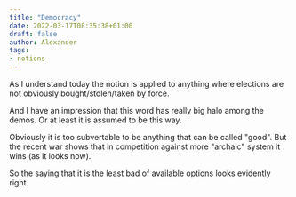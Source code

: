 ```yaml
---
title: "Democracy"
date: 2022-03-17T08:35:38+01:00
draft: false
author: Alexander
tags:
- notions
---
```


As I understand today the notion is applied to anything where elections are not obviously bought/stolen/taken by force.

And I have an impression that this word has really big halo among the demos.
Or at least it is assumed to be this way.

Obviously it is too subvertable to be anything that can be called "good".
But the recent war shows that in competition against more "archaic" system it wins (as it looks now).

So the saying that it is the least bad of available options looks evidently right.
